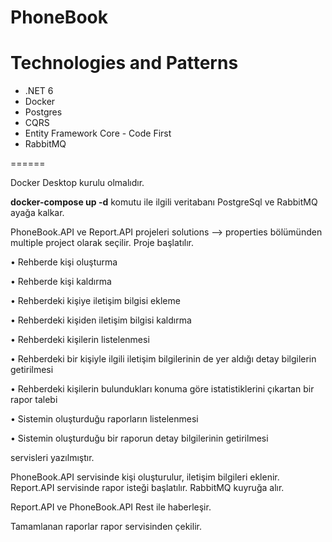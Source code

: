 # PhoneBook
# Technologies and Patterns
- .NET 6
- Docker
- Postgres
- CQRS
- Entity Framework Core - Code First
- RabbitMQ

======

Docker Desktop kurulu olmalıdır.

**docker-compose up -d** komutu ile ilgili veritabanı PostgreSql ve RabbitMQ ayağa kalkar.

PhoneBook.API ve Report.API projeleri solutions --> properties bölümünden multiple project olarak seçilir.
Proje başlatılır.

• Rehberde kişi oluşturma

• Rehberde kişi kaldırma

• Rehberdeki kişiye iletişim bilgisi ekleme

• Rehberdeki kişiden iletişim bilgisi kaldırma

• Rehberdeki kişilerin listelenmesi

• Rehberdeki bir kişiyle ilgili iletişim bilgilerinin de yer aldığı detay bilgilerin
getirilmesi

• Rehberdeki kişilerin bulundukları konuma göre istatistiklerini çıkartan bir rapor
talebi

• Sistemin oluşturduğu raporların listelenmesi

• Sistemin oluşturduğu bir raporun detay bilgilerinin getirilmesi

servisleri yazılmıştır.

PhoneBook.API servisinde kişi oluşturulur, iletişim bilgileri eklenir.
Report.API servisinde rapor isteği başlatılır. RabbitMQ kuyruğa alır.

Report.API ve PhoneBook.API Rest ile haberleşir.

Tamamlanan raporlar rapor servisinden çekilir.





